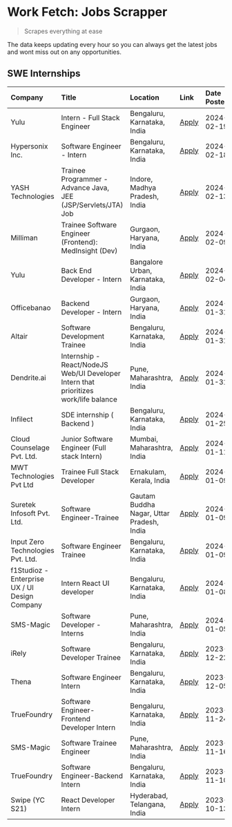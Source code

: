 # Work Fetch: Jobs Scrapper
> Scrapes everything at ease

The data keeps updating every hour so you can always get the latest jobs and wont miss out on any opportunities.

## SWE Internships
<!--START_SECTION:workfetch-->
| Company                                       | Title                                                                                | Location                                  | Link                                                                                                                                                                                                                                                                                                  | Date Posted   |
|:----------------------------------------------|:-------------------------------------------------------------------------------------|:------------------------------------------|:------------------------------------------------------------------------------------------------------------------------------------------------------------------------------------------------------------------------------------------------------------------------------------------------------|:--------------|
| Yulu                                          | Intern - Full Stack Engineer                                                         | Bengaluru, Karnataka, India               | [Apply](https://in.linkedin.com/jobs/view/intern-full-stack-engineer-at-yulu-3834466595?refId=A3JT9ekWUHWjqVxNklK0Aw%3D%3D&trackingId=SY2agKlmXEC2Bz4dauOD5A%3D%3D&position=9&pageNum=0&trk=public_jobs_jserp-result_search-card)                                                                     | 2024-02-19    |
| Hypersonix Inc.                               | Software Engineer - Intern                                                           | Bengaluru, Karnataka, India               | [Apply](https://in.linkedin.com/jobs/view/software-engineer-intern-at-hypersonix-inc-3833055982?refId=A3JT9ekWUHWjqVxNklK0Aw%3D%3D&trackingId=%2B1LMcPuusgbxzhMNyeVeRA%3D%3D&position=2&pageNum=0&trk=public_jobs_jserp-result_search-card)                                                           | 2024-02-18    |
| YASH Technologies                             | Trainee Programmer - Advance Java, JEE (JSP/Servlets/JTA) Job                        | Indore, Madhya Pradesh, India             | [Apply](https://in.linkedin.com/jobs/view/trainee-programmer-advance-java-jee-jsp-servlets-jta-job-at-yash-technologies-3811759183?refId=A3JT9ekWUHWjqVxNklK0Aw%3D%3D&trackingId=p1E0mhJHOeIpG%2FAn7wmcRQ%3D%3D&position=14&pageNum=0&trk=public_jobs_jserp-result_search-card)                       | 2024-02-13    |
| Milliman                                      | Trainee Software Engineer (Frontend): MedInsight (Dev)                               | Gurgaon, Haryana, India                   | [Apply](https://in.linkedin.com/jobs/view/trainee-software-engineer-frontend-medinsight-dev-at-milliman-3792874280?refId=A3JT9ekWUHWjqVxNklK0Aw%3D%3D&trackingId=aMMA3oS93sneU7dHC5pWog%3D%3D&position=4&pageNum=0&trk=public_jobs_jserp-result_search-card)                                          | 2024-02-09    |
| Yulu                                          | Back End Developer - Intern                                                          | Bangalore Urban, Karnataka, India         | [Apply](https://in.linkedin.com/jobs/view/back-end-developer-intern-at-yulu-3821682220?refId=A3JT9ekWUHWjqVxNklK0Aw%3D%3D&trackingId=epZ%2BJijQcNPGTqkigWybAA%3D%3D&position=8&pageNum=0&trk=public_jobs_jserp-result_search-card)                                                                    | 2024-02-04    |
| Officebanao                                   | Backend Developer - Intern                                                           | Gurgaon, Haryana, India                   | [Apply](https://in.linkedin.com/jobs/view/backend-developer-intern-at-officebanao-3814263731?refId=A3JT9ekWUHWjqVxNklK0Aw%3D%3D&trackingId=b4HlfeiB%2BtOQ5ymHsKyslA%3D%3D&position=17&pageNum=0&trk=public_jobs_jserp-result_search-card)                                                             | 2024-01-31    |
| Altair                                        | Software Development Trainee                                                         | Bengaluru, Karnataka, India               | [Apply](https://in.linkedin.com/jobs/view/software-development-trainee-at-altair-3817606202?refId=A3JT9ekWUHWjqVxNklK0Aw%3D%3D&trackingId=3Ftf8zFVMWDsH6E1MfV%2Blw%3D%3D&position=23&pageNum=0&trk=public_jobs_jserp-result_search-card)                                                              | 2024-01-31    |
| Dendrite.ai                                   | Internship - React/NodeJS Web/UI Developer Intern that prioritizes work/life balance | Pune, Maharashtra, India                  | [Apply](https://in.linkedin.com/jobs/view/internship-react-nodejs-web-ui-developer-intern-that-prioritizes-work-life-balance-at-dendrite-ai-3818948068?refId=A3JT9ekWUHWjqVxNklK0Aw%3D%3D&trackingId=15YKgrHMJCxQ%2FSnMp%2FrXEA%3D%3D&position=24&pageNum=0&trk=public_jobs_jserp-result_search-card) | 2024-01-31    |
| Infilect                                      | SDE internship ( Backend )                                                           | Bengaluru, Karnataka, India               | [Apply](https://in.linkedin.com/jobs/view/sde-internship-backend-at-infilect-3815120558?refId=A3JT9ekWUHWjqVxNklK0Aw%3D%3D&trackingId=WJYPOOFhSt6zV8kF4J0RIA%3D%3D&position=19&pageNum=0&trk=public_jobs_jserp-result_search-card)                                                                    | 2024-01-25    |
| Cloud Counselage Pvt. Ltd.                    | Junior Software Engineer (Full stack Intern)                                         | Mumbai, Maharashtra, India                | [Apply](https://in.linkedin.com/jobs/view/junior-software-engineer-full-stack-intern-at-cloud-counselage-pvt-ltd-3803132814?refId=A3JT9ekWUHWjqVxNklK0Aw%3D%3D&trackingId=bf1B77Lj9rGSMU0%2Bs%2BChsA%3D%3D&position=16&pageNum=0&trk=public_jobs_jserp-result_search-card)                            | 2024-01-11    |
| MWT Technologies Pvt Ltd                      | Trainee Full Stack Developer                                                         | Ernakulam, Kerala, India                  | [Apply](https://in.linkedin.com/jobs/view/trainee-full-stack-developer-at-mwt-technologies-pvt-ltd-3800921715?refId=A3JT9ekWUHWjqVxNklK0Aw%3D%3D&trackingId=bUCXPM%2Ft%2BjZcPLyFeLDlgw%3D%3D&position=3&pageNum=0&trk=public_jobs_jserp-result_search-card)                                           | 2024-01-09    |
| Suretek Infosoft Pvt. Ltd.                    | Software Engineer-Trainee                                                            | Gautam Buddha Nagar, Uttar Pradesh, India | [Apply](https://in.linkedin.com/jobs/view/software-engineer-trainee-at-suretek-infosoft-pvt-ltd-3800934643?refId=A3JT9ekWUHWjqVxNklK0Aw%3D%3D&trackingId=pK1oXmwtJCNiBOSdTVAzmA%3D%3D&position=13&pageNum=0&trk=public_jobs_jserp-result_search-card)                                                 | 2024-01-09    |
| Input Zero Technologies Pvt. Ltd.             | Software Engineer Trainee                                                            | Bengaluru, Karnataka, India               | [Apply](https://in.linkedin.com/jobs/view/software-engineer-trainee-at-input-zero-technologies-pvt-ltd-3800927643?refId=A3JT9ekWUHWjqVxNklK0Aw%3D%3D&trackingId=tVkcjf%2BIhHxlgzpCRfATng%3D%3D&position=20&pageNum=0&trk=public_jobs_jserp-result_search-card)                                        | 2024-01-09    |
| f1Studioz - Enterprise UX / UI Design Company | Intern React UI developer                                                            | Bengaluru, Karnataka, India               | [Apply](https://in.linkedin.com/jobs/view/intern-react-ui-developer-at-f1studioz-enterprise-ux-ui-design-company-3796354738?refId=A3JT9ekWUHWjqVxNklK0Aw%3D%3D&trackingId=gytxQKB7hfYBpGzrFDi6RA%3D%3D&position=5&pageNum=0&trk=public_jobs_jserp-result_search-card)                                 | 2024-01-08    |
| SMS-Magic                                     | Software Developer -Interns                                                          | Pune, Maharashtra, India                  | [Apply](https://in.linkedin.com/jobs/view/software-developer-interns-at-sms-magic-3799485343?refId=A3JT9ekWUHWjqVxNklK0Aw%3D%3D&trackingId=wsH3%2FQBO9dOAuiHxZ5MkFA%3D%3D&position=25&pageNum=0&trk=public_jobs_jserp-result_search-card)                                                             | 2024-01-05    |
| iRely                                         | Software Developer Trainee                                                           | Bengaluru, Karnataka, India               | [Apply](https://in.linkedin.com/jobs/view/software-developer-trainee-at-irely-3801577534?refId=A3JT9ekWUHWjqVxNklK0Aw%3D%3D&trackingId=T1shYJ5hlfe6bdun2WojRA%3D%3D&position=7&pageNum=0&trk=public_jobs_jserp-result_search-card)                                                                    | 2023-12-22    |
| Thena                                         | Software Engineer Intern                                                             | Bengaluru, Karnataka, India               | [Apply](https://in.linkedin.com/jobs/view/software-engineer-intern-at-thena-3778731751?refId=A3JT9ekWUHWjqVxNklK0Aw%3D%3D&trackingId=%2FQRZJRkHJ2ALRhlA%2F0%2B1fg%3D%3D&position=11&pageNum=0&trk=public_jobs_jserp-result_search-card)                                                               | 2023-12-05    |
| TrueFoundry                                   | Software Engineer- Frontend Developer Intern                                         | Bengaluru, Karnataka, India               | [Apply](https://in.linkedin.com/jobs/view/software-engineer-frontend-developer-intern-at-truefoundry-3790095058?refId=A3JT9ekWUHWjqVxNklK0Aw%3D%3D&trackingId=SUDXoVs5WPaIzfh3UtJ7wA%3D%3D&position=10&pageNum=0&trk=public_jobs_jserp-result_search-card)                                            | 2023-11-24    |
| SMS-Magic                                     | Software Trainee Engineer                                                            | Pune, Maharashtra, India                  | [Apply](https://in.linkedin.com/jobs/view/software-trainee-engineer-at-sms-magic-3761409781?refId=A3JT9ekWUHWjqVxNklK0Aw%3D%3D&trackingId=GszE%2BEMFe64ikkh%2BEshLdA%3D%3D&position=21&pageNum=0&trk=public_jobs_jserp-result_search-card)                                                            | 2023-11-16    |
| TrueFoundry                                   | Software Engineer-Backend Intern                                                     | Bengaluru, Karnataka, India               | [Apply](https://in.linkedin.com/jobs/view/software-engineer-backend-intern-at-truefoundry-3779508170?refId=A3JT9ekWUHWjqVxNklK0Aw%3D%3D&trackingId=UzcY1Mle0sM2uVccC%2Bbraw%3D%3D&position=22&pageNum=0&trk=public_jobs_jserp-result_search-card)                                                     | 2023-11-10    |
| Swipe (YC S21)                                | React Developer Intern                                                               | Hyderabad, Telangana, India               | [Apply](https://in.linkedin.com/jobs/view/react-developer-intern-at-swipe-yc-s21-3737600089?refId=A3JT9ekWUHWjqVxNklK0Aw%3D%3D&trackingId=baPjykrKE1V8if9zwfGekw%3D%3D&position=12&pageNum=0&trk=public_jobs_jserp-result_search-card)                                                                | 2023-10-13    |
<!--END_SECTION:workfetch-->
